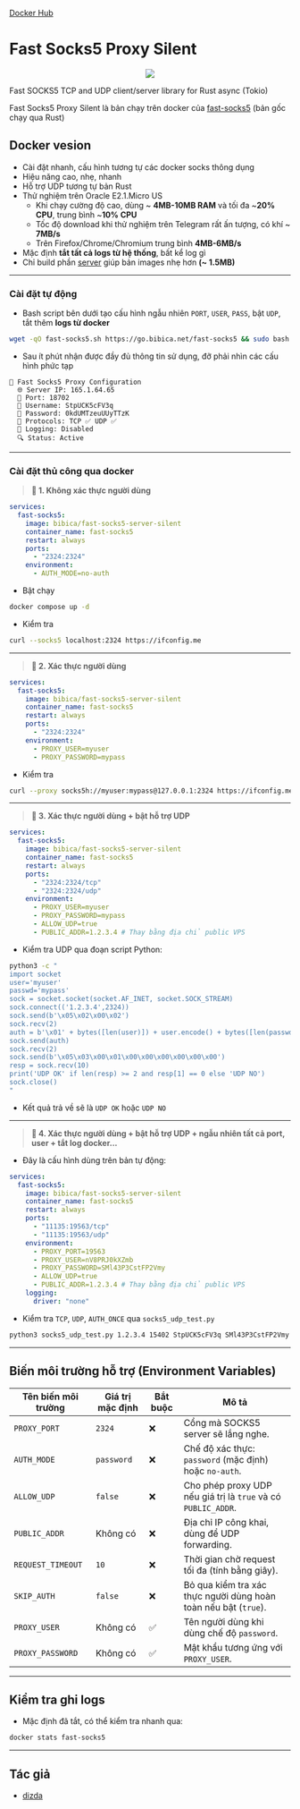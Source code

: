 [Docker Hub](https://hub.docker.com/r/bibica/fast-socks5-server-silent)

# Fast Socks5 Proxy Silent

<p align="center">
  <img src="https://raw.githubusercontent.com/bibicadotnet/fast-socks5-server-silent/refs/heads/master/_371d314a-4dd4-4797-86c1-71a1ce46f6b4_upscayl_2x_upscayl-standard-4x.png"/>
</p>

Fast SOCKS5 TCP and UDP client/server library for Rust async (Tokio)

Fast Socks5 Proxy Silent là bản chạy trên docker của [fast-socks5](https://github.com/dizda/fast-socks5) (bản gốc chạy qua Rust)

## Docker vesion

* Cài đặt nhanh, cấu hình tương tự các docker socks thông dụng
* Hiệu năng cao, nhẹ, nhanh
* Hỗ trợ UDP tương tự bản Rust
* Thử nghiệm trên Oracle E2.1.Micro US
  * Khi chạy cường độ cao, dùng ~ **4MB-10MB RAM** và tối đa ~**20% CPU**, trung bình ~**10% CPU**
  * Tốc độ download khi thử nghiệm trên Telegram rất ấn tượng, có khí ~ **7MB/s**
  * Trên Firefox/Chrome/Chromium  trung bình **4MB-6MB/s** 
* Mặc định **tắt tất cả logs từ hệ thống**, bất kể log gì
* Chỉ build phần [server](https://github.com/dizda/fast-socks5/blob/master/examples/server.rs) giúp bản images nhẹ hơn **(\~ 1.5MB)**

---

### Cài đặt tự động

* Bash script bên dưới tạo cấu hình ngẫu nhiên `PORT`, `USER`, `PASS`, bật `UDP`, tắt thêm **logs từ docker**

```bash
wget -qO fast-socks5.sh https://go.bibica.net/fast-socks5 && sudo bash fast-socks5.sh
```

* Sau ít phút nhận được đầy đủ thông tin sử dụng, đỡ phải nhìn các cấu hình phức tạp

```
🚀 Fast Socks5 Proxy Configuration
  🌐 Server IP: 165.1.64.65
  🚪 Port: 18702
  👤 Username: StpUCK5cFV3q
  🔑 Password: 0kdUMTzeuUUyTTzK
  📡 Protocols: TCP ✅ UDP ✅
  📝 Logging: Disabled
  🔍 Status: Active
```

---

### Cài đặt thủ công qua docker

> **🐳 1. Không xác thực người dùng**

```yaml
services:
  fast-socks5:
    image: bibica/fast-socks5-server-silent
    container_name: fast-socks5
    restart: always
    ports:
      - "2324:2324"
    environment:
      - AUTH_MODE=no-auth
```

* Bật chạy

```bash
docker compose up -d
```

* Kiểm tra

```bash
curl --socks5 localhost:2324 https://ifconfig.me
```

---

> **🐳 2. Xác thực người dùng**

```yaml
services:
  fast-socks5:
    image: bibica/fast-socks5-server-silent
    container_name: fast-socks5
    restart: always
    ports:
      - "2324:2324"
    environment:
      - PROXY_USER=myuser
      - PROXY_PASSWORD=mypass
```

* Kiểm tra

```bash
curl --proxy socks5h://myuser:mypass@127.0.0.1:2324 https://ifconfig.me
```

---

> **🐳 3. Xác thực người dùng + bật hỗ trợ UDP**

```yaml
services:
  fast-socks5:
    image: bibica/fast-socks5-server-silent
    container_name: fast-socks5
    restart: always
    ports:
      - "2324:2324/tcp"
      - "2324:2324/udp"
    environment:
      - PROXY_USER=myuser
      - PROXY_PASSWORD=mypass
      - ALLOW_UDP=true
      - PUBLIC_ADDR=1.2.3.4 # Thay bằng địa chỉ public VPS
```

* Kiểm tra UDP qua đoạn script Python:

```bash
python3 -c "
import socket
user='myuser'
passwd='mypass'
sock = socket.socket(socket.AF_INET, socket.SOCK_STREAM)
sock.connect(('1.2.3.4',2324))
sock.send(b'\x05\x02\x00\x02')
sock.recv(2)
auth = b'\x01' + bytes([len(user)]) + user.encode() + bytes([len(passwd)]) + passwd.encode()
sock.send(auth)
sock.recv(2)
sock.send(b'\x05\x03\x00\x01\x00\x00\x00\x00\x00\x00')
resp = sock.recv(10)
print('UDP OK' if len(resp) >= 2 and resp[1] == 0 else 'UDP NO')
sock.close()
"
```

* Kết quả trả về sẽ là `UDP OK` hoặc `UDP NO`

---

> **🐳 4. Xác thực người dùng + bật hỗ trợ UDP + ngẫu nhiên tất cả port, user + tắt log docker...**

* Đây là cấu hình dùng trên bản tự động:

```yaml
services:
  fast-socks5:
    image: bibica/fast-socks5-server-silent
    container_name: fast-socks5
    restart: always
    ports:
      - "11135:19563/tcp"
      - "11135:19563/udp"
    environment:
      - PROXY_PORT=19563
      - PROXY_USER=nV8PRJ0kXZmb
      - PROXY_PASSWORD=SMl43P3CstFP2Vmy
      - ALLOW_UDP=true
      - PUBLIC_ADDR=1.2.3.4 # Thay bằng địa chỉ public VPS
    logging:
      driver: "none"
```
* Kiểm tra `TCP`, `UDP`, `AUTH_ONCE` qua `socks5_udp_test.py`

```bash
python3 socks5_udp_test.py 1.2.3.4 15402 StpUCK5cFV3q SMl43P3CstFP2Vmy
```

---

## Biến môi trường hỗ trợ (Environment Variables)

| Tên biến môi trường | Giá trị mặc định | Bắt buộc | Mô tả                                                           |
| ------------------- | ---------------- | -------- | --------------------------------------------------------------- |
| `PROXY_PORT`        | `2324`           | ❌        | Cổng mà SOCKS5 server sẽ lắng nghe.                             |
| `AUTH_MODE`         | `password`       | ❌        | Chế độ xác thực: `password` (mặc định) hoặc `no-auth`.          |
| `ALLOW_UDP`         | `false`          | ❌        | Cho phép proxy UDP nếu giá trị là `true` và có `PUBLIC_ADDR`.   |
| `PUBLIC_ADDR`       | Không có         | ❌        | Địa chỉ IP công khai, dùng để UDP forwarding.                   |
| `REQUEST_TIMEOUT`   | `10`             | ❌        | Thời gian chờ request tối đa (tính bằng giây).                  |
| `SKIP_AUTH`         | `false`          | ❌        | Bỏ qua kiểm tra xác thực người dùng hoàn toàn nếu bật (`true`). |
| `PROXY_USER`        | Không có         | ✅        | Tên người dùng khi dùng chế độ `password`.                      |
| `PROXY_PASSWORD`    | Không có         | ✅        | Mật khẩu tương ứng với `PROXY_USER`.                            |

---

## Kiểm tra ghi logs

* Mặc định đã tắt, có thể kiểm tra nhanh qua:

```bash
docker stats fast-socks5
```

---

## Tác giả

* [dizda](https://github.com/dizda)
